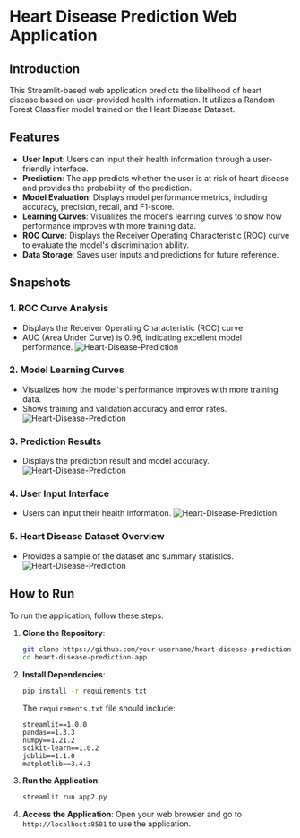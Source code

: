 # Heart Disease Prediction Web Application

## Introduction

This Streamlit-based web application predicts the likelihood of heart disease based on user-provided health information. It utilizes a Random Forest Classifier model trained on the Heart Disease Dataset.

## Features

- **User Input**: Users can input their health information through a user-friendly interface.
- **Prediction**: The app predicts whether the user is at risk of heart disease and provides the probability of the prediction.
- **Model Evaluation**: Displays model performance metrics, including accuracy, precision, recall, and F1-score.
- **Learning Curves**: Visualizes the model's learning curves to show how performance improves with more training data.
- **ROC Curve**: Displays the Receiver Operating Characteristic (ROC) curve to evaluate the model's discrimination ability.
- **Data Storage**: Saves user inputs and predictions for future reference.

## Snapshots

### 1. ROC Curve Analysis
- Displays the Receiver Operating Characteristic (ROC) curve.
- AUC (Area Under Curve) is 0.96, indicating excellent model performance.
![Heart-Disease-Prediction](Snapshots/1.png)

### 2. Model Learning Curves
- Visualizes how the model's performance improves with more training data.
- Shows training and validation accuracy and error rates.
![Heart-Disease-Prediction](Snapshots/2.png)

### 3. Prediction Results
- Displays the prediction result and model accuracy.
![Heart-Disease-Prediction](Snapshots/3.png)

### 4. User Input Interface
- Users can input their health information.
![Heart-Disease-Prediction](Snapshots/4.png)

### 5. Heart Disease Dataset Overview
- Provides a sample of the dataset and summary statistics.
![Heart-Disease-Prediction](Snapshots/5.png)

## How to Run

To run the application, follow these steps:

1. **Clone the Repository**:
   ```bash
   git clone https://github.com/your-username/heart-disease-prediction-app.git
   cd heart-disease-prediction-app
   ```

2. **Install Dependencies**:
   ```bash
   pip install -r requirements.txt
   ```
   The `requirements.txt` file should include:
   ```
   streamlit==1.0.0
   pandas==1.3.3
   numpy==1.21.2
   scikit-learn==1.0.2
   joblib==1.1.0
   matplotlib==3.4.3
   ```

3. **Run the Application**:
   ```bash
   streamlit run app2.py
   ```

4. **Access the Application**:
   Open your web browser and go to `http://localhost:8501` to use the application.
